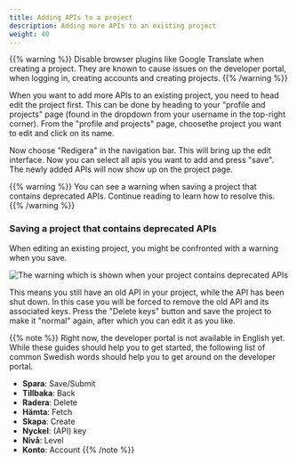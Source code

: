 ```yaml
---
title: Adding APIs to a project 
description: Adding more APIs to an existing project 
weight: 40
---
```

{{% warning %}}  Disable browser plugins like Google Translate when creating a project. They are known to
cause issues on the developer portal, when logging in, creating accounts and creating projects. {{% /warning %}}

When you want to add more APIs to an existing project, you need to head edit the project first. This can be done by
heading to your "profile and projects" page (found in the dropdown from your username in the top-right corner). From
the "profile and projects" page, choosethe project you want to edit and click on its name.

Now choose "Redigera" in the navigation bar. This will bring up the edit interface. Now you can select all apis you want
to add and press "save". The newly added APIs will now show up on the project page.

{{% warning %}}  You can see a warning when saving a project that contains deprecated APIs. Continue reading
to learn how to resolve this.  {{% /warning %}}

### Saving a project that contains deprecated APIs

When editing an existing project, you might be confronted with a warning when you save.

![The warning which is shown when your project contains deprecated APIs](/media/2020/05/remove-old-keys.png)

This means you still have an old API in your project, while the API has been shut down. In this case you will be forced
to remove the old API and its associated keys. Press the "Delete keys" button and save the project to make it "normal"
again, after which you can edit it as you like.

{{% note %}} Right now, the developer portal is not available in English yet. While these guides should help you to get
started, the following list of common Swedish words should help you to get around on the developer portal.

* **Spara**: Save/Submit
* **Tillbaka**: Back
* **Radera**: Delete
* **Hämta**: Fetch
* **Skapa**: Create
* **Nyckel**: (API) key
* **Nivå**: Level
* **Konto**: Account
{{% /note %}}